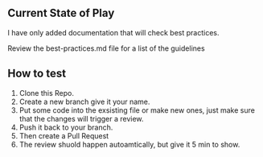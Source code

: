 ## Current State of Play
I have only added documentation that will check best practices.  

Review the best-practices.md file for a list of the guidelines
 
## How to test
1. Clone this Repo.
2. Create a new branch give it your name.
3. Put some code into the exsisting file or make new ones, just make sure that the changes will trigger a review.
4. Push it back to your branch.
5. Then create a Pull Request
6. The review shuold happen autoamtically, but give it 5 min to show. 
